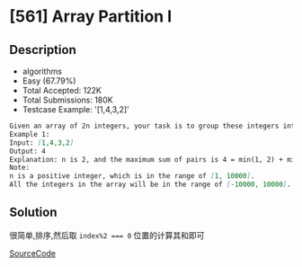 # [561] Array Partition I

## Description

* algorithms
* Easy (67.79%)
* Total Accepted:    122K
* Total Submissions: 180K
* Testcase Example:  '[1,4,3,2]'

```md
Given an array of 2n integers, your task is to group these integers into n pairs of integer, say (a1, b1), (a2, b2), ..., (an, bn) which makes sum of min(ai, bi) for all i from 1 to n as large as possible.
Example 1:
Input: [1,4,3,2]
Output: 4
Explanation: n is 2, and the maximum sum of pairs is 4 = min(1, 2) + min(3, 4).
Note:
n is a positive integer, which is in the range of [1, 10000].
All the integers in the array will be in the range of [-10000, 10000].

```

## Solution

很简单,排序,然后取 `index%2 === 0` 位置的计算其和即可

[SourceCode](./solution.js)